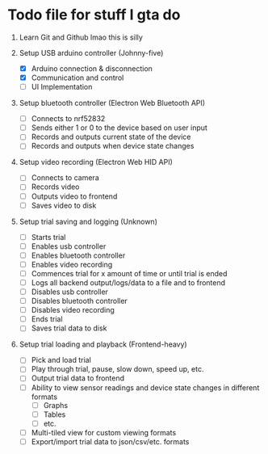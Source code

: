 # Todo file for stuff I gta do

1. Learn Git and Github lmao this is silly

2. Setup USB arduino controller (Johnny-five)

   - [x] Arduino connection & disconnection
   - [x] Communication and control
   - [ ] UI Implementation

3. Setup bluetooth controller (Electron Web Bluetooth API)

   - [ ] Connects to nrf52832
   - [ ] Sends either 1 or 0 to the device based on user input
   - [ ] Records and outputs current state of the device
   - [ ] Records and outputs when device state changes

4. Setup video recording (Electron Web HID API)

   - [ ] Connects to camera
   - [ ] Records video
   - [ ] Outputs video to frontend
   - [ ] Saves video to disk

5. Setup trial saving and logging (Unknown)

   - [ ] Starts trial
   - [ ] Enables usb controller
   - [ ] Enables bluetooth controller
   - [ ] Enables video recording
   - [ ] Commences trial for x amount of time or until trial is ended
   - [ ] Logs all backend output/logs/data to a file and to frontend
   - [ ] Disables usb controller
   - [ ] Disables bluetooth controller
   - [ ] Disables video recording
   - [ ] Ends trial
   - [ ] Saves trial data to disk

6. Setup trial loading and playback (Frontend-heavy)

   - [ ] Pick and load trial
   - [ ] Play through trial, pause, slow down, speed up, etc.
   - [ ] Output trial data to frontend
   - [ ] Ability to view sensor readings and device state changes in different formats
     - [ ] Graphs
     - [ ] Tables
     - [ ] etc.
   - [ ] Multi-tiled view for custom viewing formats
   - [ ] Export/import trial data to json/csv/etc. formats
